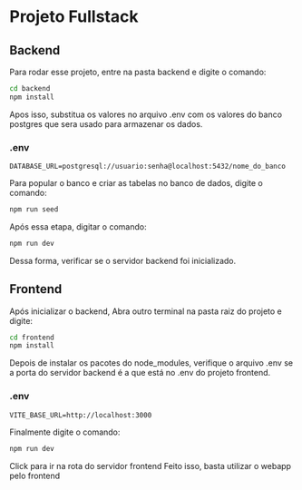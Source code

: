 # Projeto Fullstack

## Backend
Para rodar esse projeto, entre na pasta backend e digite o comando:
```bash
cd backend
npm install
```
Apos isso, substitua os valores no arquivo .env com os valores do banco postgres que sera usado para armazenar os dados.

### .env
```.env
DATABASE_URL=postgresql://usuario:senha@localhost:5432/nome_do_banco
```
Para popular o banco e criar as tabelas no banco de dados, digite o comando:
```bash
npm run seed
```

Após essa etapa, digitar o comando:
```bash
npm run dev
```
Dessa forma, verificar se o servidor backend foi inicializado.

## Frontend
Após inicializar o backend, Abra outro terminal na pasta raiz do projeto e digite:
```bash
cd frontend
npm install
```
Depois de instalar os pacotes do node_modules, verifique o arquivo .env se a porta do servidor backend é a que está no .env do projeto frontend.
### .env
```.env
VITE_BASE_URL=http://localhost:3000
```
Finalmente digite o comando:
```bash
npm run dev
```
Click para ir na rota do servidor frontend
Feito isso, basta utilizar o webapp pelo frontend

